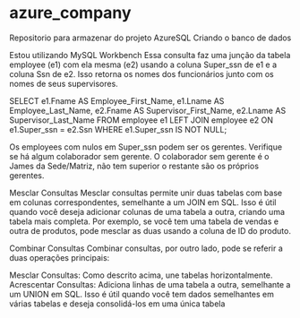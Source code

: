 # azure_company
Repositorio para armazenar do projeto AzureSQL
Criando o banco de dados

Estou utilizando MySQL Workbench
Essa consulta faz uma junção da tabela employee (e1) com ela mesma (e2) usando a coluna Super_ssn de e1 e a coluna Ssn de e2. Isso retorna os nomes dos funcionários junto com os nomes de seus supervisores.

SELECT e1.Fname AS Employee_First_Name, e1.Lname AS Employee_Last_Name, 
       e2.Fname AS Supervisor_First_Name, e2.Lname AS Supervisor_Last_Name
FROM employee e1
LEFT JOIN employee e2 ON e1.Super_ssn = e2.Ssn
WHERE e1.Super_ssn IS NOT NULL;

Os employees com nulos em Super_ssn podem ser os gerentes. Verifique se há algum colaborador sem gerente.
O colaborador sem gerente é o James da Sede/Matriz, não tem superior o restante são os próprios gerentes.


Mesclar Consultas
Mesclar consultas permite unir duas tabelas com base em colunas correspondentes, semelhante a um JOIN em SQL. Isso é útil quando você deseja adicionar colunas de uma tabela a outra, criando uma tabela mais completa. Por exemplo, se você tem uma tabela de vendas e outra de produtos, pode mesclar as duas usando a coluna de ID do produto.

Combinar Consultas
Combinar consultas, por outro lado, pode se referir a duas operações principais:

Mesclar Consultas: Como descrito acima, une tabelas horizontalmente.
Acrescentar Consultas: Adiciona linhas de uma tabela a outra, semelhante a um UNION em SQL. Isso é útil quando você tem dados semelhantes em várias tabelas e deseja consolidá-los em uma única tabela


